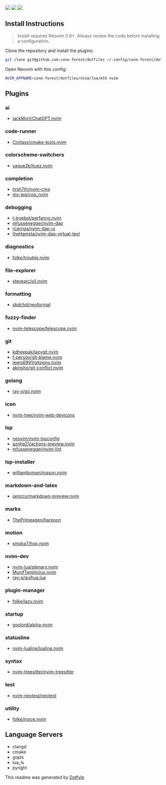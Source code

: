<a href="https://dotfyle.com/cone-forest/dotfiles-nvim-lua-mt"><img src="https://dotfyle.com/cone-forest/dotfiles-nvim-lua-mt/badges/plugins?style=flat" /></a>
<a href="https://dotfyle.com/cone-forest/dotfiles-nvim-lua-mt"><img src="https://dotfyle.com/cone-forest/dotfiles-nvim-lua-mt/badges/leaderkey?style=flat" /></a>
<a href="https://dotfyle.com/cone-forest/dotfiles-nvim-lua-mt"><img src="https://dotfyle.com/cone-forest/dotfiles-nvim-lua-mt/badges/plugin-manager?style=flat" /></a>


## Install Instructions

 > Install requires Neovim 0.9+. Always review the code before installing a configuration.

Clone the repository and install the plugins:

```sh
git clone git@github.com:cone-forest/dotfiles ~/.config/cone-forest/dotfiles
```

Open Neovim with this config:

```sh
NVIM_APPNAME=cone-forest/dotfiles/nvim/lua/mt6 nvim
```

## Plugins

### ai

+ [jackMort/ChatGPT.nvim](https://dotfyle.com/plugins/jackMort/ChatGPT.nvim)
### code-runner

+ [Civitasv/cmake-tools.nvim](https://dotfyle.com/plugins/Civitasv/cmake-tools.nvim)
### colorscheme-switchers

+ [vague2k/huez.nvim](https://dotfyle.com/plugins/vague2k/huez.nvim)
### completion

+ [hrsh7th/nvim-cmp](https://dotfyle.com/plugins/hrsh7th/nvim-cmp)
+ [ms-jpq/coq_nvim](https://dotfyle.com/plugins/ms-jpq/coq_nvim)
### debugging

+ [t-troebst/perfanno.nvim](https://dotfyle.com/plugins/t-troebst/perfanno.nvim)
+ [mfussenegger/nvim-dap](https://dotfyle.com/plugins/mfussenegger/nvim-dap)
+ [rcarriga/nvim-dap-ui](https://dotfyle.com/plugins/rcarriga/nvim-dap-ui)
+ [theHamsta/nvim-dap-virtual-text](https://dotfyle.com/plugins/theHamsta/nvim-dap-virtual-text)
### diagnostics

+ [folke/trouble.nvim](https://dotfyle.com/plugins/folke/trouble.nvim)
### file-explorer

+ [stevearc/oil.nvim](https://dotfyle.com/plugins/stevearc/oil.nvim)
### formatting

+ [sbdchd/neoformat](https://dotfyle.com/plugins/sbdchd/neoformat)
### fuzzy-finder

+ [nvim-telescope/telescope.nvim](https://dotfyle.com/plugins/nvim-telescope/telescope.nvim)
### git

+ [kdheepak/lazygit.nvim](https://dotfyle.com/plugins/kdheepak/lazygit.nvim)
+ [f-person/git-blame.nvim](https://dotfyle.com/plugins/f-person/git-blame.nvim)
+ [lewis6991/gitsigns.nvim](https://dotfyle.com/plugins/lewis6991/gitsigns.nvim)
+ [akinsho/git-conflict.nvim](https://dotfyle.com/plugins/akinsho/git-conflict.nvim)
### golang

+ [ray-x/go.nvim](https://dotfyle.com/plugins/ray-x/go.nvim)
### icon

+ [nvim-tree/nvim-web-devicons](https://dotfyle.com/plugins/nvim-tree/nvim-web-devicons)
### lsp

+ [neovim/nvim-lspconfig](https://dotfyle.com/plugins/neovim/nvim-lspconfig)
+ [aznhe21/actions-preview.nvim](https://dotfyle.com/plugins/aznhe21/actions-preview.nvim)
+ [mfussenegger/nvim-lint](https://dotfyle.com/plugins/mfussenegger/nvim-lint)
### lsp-installer

+ [williamboman/mason.nvim](https://dotfyle.com/plugins/williamboman/mason.nvim)
### markdown-and-latex

+ [iamcco/markdown-preview.nvim](https://dotfyle.com/plugins/iamcco/markdown-preview.nvim)
### marks

+ [ThePrimeagen/harpoon](https://dotfyle.com/plugins/ThePrimeagen/harpoon)
### motion

+ [smoka7/hop.nvim](https://dotfyle.com/plugins/smoka7/hop.nvim)
### nvim-dev

+ [nvim-lua/plenary.nvim](https://dotfyle.com/plugins/nvim-lua/plenary.nvim)
+ [MunifTanjim/nui.nvim](https://dotfyle.com/plugins/MunifTanjim/nui.nvim)
+ [ray-x/guihua.lua](https://dotfyle.com/plugins/ray-x/guihua.lua)
### plugin-manager

+ [folke/lazy.nvim](https://dotfyle.com/plugins/folke/lazy.nvim)
### startup

+ [goolord/alpha-nvim](https://dotfyle.com/plugins/goolord/alpha-nvim)
### statusline

+ [nvim-lualine/lualine.nvim](https://dotfyle.com/plugins/nvim-lualine/lualine.nvim)
### syntax

+ [nvim-treesitter/nvim-treesitter](https://dotfyle.com/plugins/nvim-treesitter/nvim-treesitter)
### test

+ [nvim-neotest/neotest](https://dotfyle.com/plugins/nvim-neotest/neotest)
### utility

+ [folke/noice.nvim](https://dotfyle.com/plugins/folke/noice.nvim)
## Language Servers

+ clangd
+ cmake
+ gopls
+ lua_ls
+ pyright


 This readme was generated by [Dotfyle](https://dotfyle.com)
